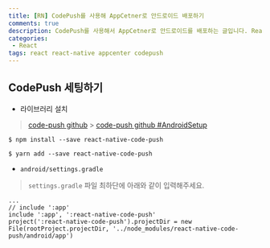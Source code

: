 ```yaml
---
title: [RN] CodePush를 사용해 AppCetner로 안드로이드 배포하기
comments: true
description: CodePush를 사용해서 AppCetner로 안드로이드를 배포하는 글입니다. ReactNative 기반으로 작성되었습니다.
categories:
 - React
tags: react react-native appcenter codepush
---
```


## CodePush 세팅하기

- 라이브러리 설치

> [code-push github](https://github.com/microsoft/react-native-code-push) > [code-push github #AndroidSetup](https://github.com/microsoft/react-native-code-push/blob/master/docs/setup-android.md)

```
$ npm install --save react-native-code-push
```

```
$ yarn add --save react-native-code-push
```

- `android/settings.gradle`

> `settings.gradle` 파일 최하단에 아래와 같이 입력해주세요.

```
...
// include ':app'
include ':app', ':react-native-code-push'
project(':react-native-code-push').projectDir = new File(rootProject.projectDir, '../node_modules/react-native-code-push/android/app')
```

